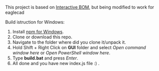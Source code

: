 This project is based on [Interactive BOM](https://github.com/openscopeproject/InteractiveHtmlBom), but being modified to work for eaglecad

Build istruction for Windows:

1) Install [npm for Windows](https://www.guru99.com/download-install-node-js.html#1).  
2) Clone or download this repo. 
2) Navigate to the folder where did you clone it/unpack it. 
3) Hold Shift + Right Click on **GUI** folder and select *Open command window here* or *Open PowerShell window here*.
4) Type **build.bat** and press *Enter*.
5) All done and you have new index.js file :) .

